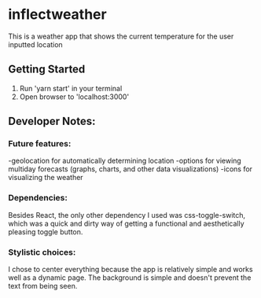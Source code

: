 # inflectweather

This is a weather app that shows the current temperature for the user inputted location

## Getting Started
1. Run 'yarn start' in your terminal
2. Open browser to 'localhost:3000'

## Developer Notes:

### Future features:
-geolocation for automatically determining location
-options for viewing multiday forecasts (graphs, charts, and other data visualizations)
-icons for visualizing the weather

### Dependencies:
Besides React, the only other dependency I used was css-toggle-switch, which was a quick and dirty way of getting a functional and aesthetically pleasing toggle button.

### Stylistic choices:
I chose to center everything because the app is relatively simple and works well as a dynamic page. The background is simple and doesn't prevent the text from being seen.
